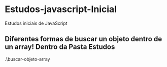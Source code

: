# Estudos-javascript-Inicial
Estudos iniciais de JavaScript 
## Diferentes formas de buscar un objeto dentro de un array! Dentro da Pasta Estudos            
.\buscar-objeto-array

